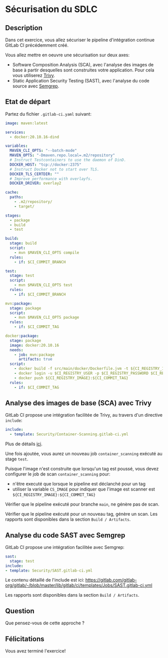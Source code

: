 # Sécurisation du SDLC

<walkthrough-tutorial-duration duration="25.0"></walkthrough-tutorial-duration>

## Description

Dans cet exercice, vous allez sécuriser le pipeline d'intégration continue GitLab CI précédemment créé.

Vous allez mettre en oeuvre une sécurisation sur deux axes:

* Software Composition Analysis (SCA), avec l'analyse des images de base à partir desquelles sont construites votre application. Pour cela vous utiliserez [Trivy](https://github.com/aquasecurity/trivy).
* Static Application Security Testing (SAST), avec l'analyse du code source avec [Semgrep](https://semgrep.dev/).

## Etat de départ

Partez du fichier `.gitlab-ci.yaml` suivant:

```yaml
image: maven:latest

services:
  - docker:20.10.16-dind

variables:
  MAVEN_CLI_OPTS: "--batch-mode"
  MAVEN_OPTS: "-Dmaven.repo.local=.m2/repository"
  # Instruct Testcontainers to use the daemon of DinD.
  DOCKER_HOST: "tcp://docker:2375"
  # Instruct Docker not to start over TLS.
  DOCKER_TLS_CERTDIR: ""
  # Improve performance with overlayfs.
  DOCKER_DRIVER: overlay2

cache:
  paths:
    - .m2/repository/
    - target/

stages:
  - package
  - build
  - test

build:
  stage: build
  script:
    - mvn $MAVEN_CLI_OPTS compile
  rules:
    - if: $CI_COMMIT_BRANCH

test:
  stage: test
  script:
    - mvn $MAVEN_CLI_OPTS test
  rules:
    - if: $CI_COMMIT_BRANCH

mvn:package:
  stage: package
  script:
    - mvn $MAVEN_CLI_OPTS package
  rules:
    - if: $CI_COMMIT_TAG

docker:package:
  stage: package
  image: docker:20.10.16
  needs:
    - job: mvn:package
      artifacts: true
  script:
    - docker build -f src/main/docker/Dockerfile.jvm -t ${CI_REGISTRY_IMAGE}:${CI_COMMIT_TAG} .
    - docker login -u $CI_REGISTRY_USER -p $CI_REGISTRY_PASSWORD $CI_REGISTRY
    - docker push ${CI_REGISTRY_IMAGE}:${CI_COMMIT_TAG}
  rules:
    - if: $CI_COMMIT_TAG
```

## Analyse des images de base (SCA) avec Trivy

GitLab CI propose une intégration facilitée de Trivy, au travers d'un directive `include`:

```yaml
include:
  - template: Security/Container-Scanning.gitlab-ci.yml
```

Plus de détails [ici](https://gitlab.dev.aws.wescale.fr/help/user/application_security/container_scanning/index#configuration).

Une fois ajoutée, vous aurez un nouveau job `container_scanning` exécuté au stage `test`.

Puisque l'image n'est construite que lorsqu'un tag est poussé, vous devez configurer le job de scan `container_scanning` pour:

* n'être executé que lorsque le pipeline est déclanché pour un tag
* utiliser la variable `CS_IMAGE` pour indiquer que l'image est scanner est `${CI_REGISTRY_IMAGE}:${CI_COMMIT_TAG}`

Vérifier que le pipeline exécuté pour branche `main`, ne génère pas de scan.

Vérifier que le pipeline exécuté pour un nouveau tag, génère un scan. Les rapports sont disponibles dans la section `Build / Artifacts`.

## Analyse du code SAST avec Semgrep

GitLab CI propose une intégration facilitée avec Semgrep:

```yaml
sast:
  stage: test
include:
- template: Security/SAST.gitlab-ci.yml
```

Le contenu détaillé de l'include est ici: <https://gitlab.com/gitlab-org/gitlab/-/blob/master/lib/gitlab/ci/templates/Jobs/SAST.gitlab-ci.yml>

Les rapports sont disponibles dans la section `Build / Artifacts`.

## Question

Que pensez-vous de cette approche ?
## Félicitations

Vous avez terminé l'exercice!

<walkthrough-conclusion-trophy></walkthrough-conclusion-trophy>
